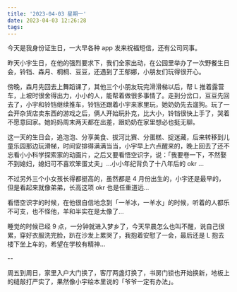 ```yaml
---
title: '2023-04-03 星期一'
date: 2023-04-03 12:26:28
tags:
---
```


今天是我身份证生日，一大早各种 app 发来祝福短信，还有公司同事。

昨天小宇生日，在他的强烈要求下，我们全家出动，在公园里举办了一次野餐生日会，铃铛、森月、桐桐、豆豆，还遇到了王郁娜，小朋友们玩得很开心。

傍晚，森月先回去上舞蹈课了，其他三个小朋友玩完滑滑梯以后，帮 L 推着露营车，上坡时很舍得出力，小小的人，能帮着做很多事情了。走到分岔口，豆豆先回去了，小宇和铃铛继续推车，铃铛还跟着小宇来家里玩，她奶奶先去遛狗。玩了一会开杂货店卖东西的游戏之后，俩人开始玩扑克，比大小，铃铛很快上手了，哭着不愿意回家。她妈妈周末两天都在出差，跟奶奶在家里想必也挺无聊。

这一天的生日会，追泡泡、分享美食、拔河比赛、分蛋糕、捉迷藏，后来转移到儿童乐园那边玩滑梯，时间安排得满满当当，小宇早上六点醒来的，晚上回去了还不忘看小小科学探索家的动画片，之后又要看悟空识字，说：「我要卷一下，不然娶不到媳妇，媳妇可不喜欢笨蛋丈夫」...小小年纪背负了十八年后的 okr ...

不过另外三个小女孩长得都挺高的，虽然都是 4 月份出生的，小宇还是最早的，但是看起来就像弟弟，长高这项 okr 也是任重道远...

看悟空识字的时候，在他很自信地念到「一羊冰，一羊水」的时候，听着的人都乐不可支，也不怪他，羊和半实在是太像了...

睡觉的时候已经 9 点，一分钟就进入梦乡了，今天早晨怎么也叫不醒，说自己很累，穿好衣服洗完脸，趴在沙发上累哭了，我抱着安慰了一会，最后还是 L 抱去楼下坐上车的，希望在学校有精神...

--

周五到周日，家里入户大门换了，客厅两盏灯换了，书房门锁也开始换新，地板上的缝敲打严实了，果然像小宇绘本里说的「爷爷一定有办法」。



